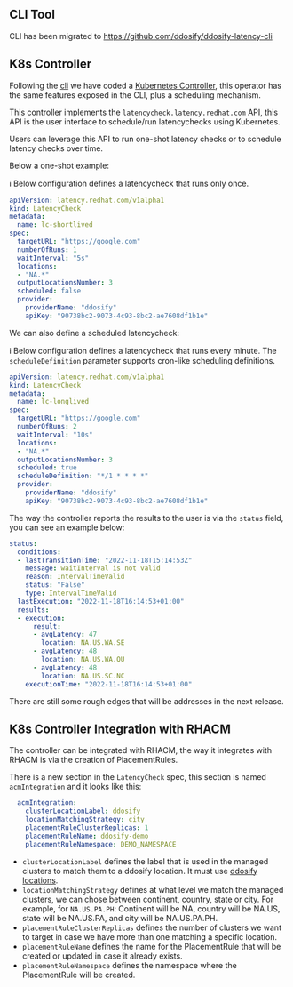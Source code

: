 ## CLI Tool

CLI has been migrated to https://github.com/ddosify/ddosify-latency-cli

## K8s Controller

Following the [cli](./tooling/cmd/) we have coded a [Kubernetes Controller](./tooling/k8soperator/), this operator has the same features exposed in the CLI, plus a scheduling mechanism.

This controller implements the `latencycheck.latency.redhat.com` API, this API is the user interface to schedule/run latencychecks using Kubernetes.

Users can leverage this API to run one-shot latency checks or to schedule latency checks over time.

Below a one-shot example:

:information_source: Below configuration defines a latencycheck that runs only once.

~~~yaml
apiVersion: latency.redhat.com/v1alpha1
kind: LatencyCheck
metadata:
  name: lc-shortlived
spec:
  targetURL: "https://google.com"
  numberOfRuns: 1
  waitInterval: "5s"
  locations:
  - "NA.*"
  outputLocationsNumber: 3
  scheduled: false
  provider:
    providerName: "ddosify"
    apiKey: "90738bc2-9073-4c93-8bc2-ae7608df1b1e"
~~~

We can also define a scheduled latencycheck:

:information_source: Below configuration defines a latencycheck that runs every minute. The `scheduleDefinition` parameter supports cron-like scheduling definitions.

~~~yaml
apiVersion: latency.redhat.com/v1alpha1
kind: LatencyCheck
metadata:
  name: lc-longlived
spec:
  targetURL: "https://google.com"
  numberOfRuns: 2
  waitInterval: "10s"
  locations:
  - "NA.*"
  outputLocationsNumber: 3
  scheduled: true
  scheduleDefinition: "*/1 * * * *"
  provider:
    providerName: "ddosify"
    apiKey: "90738bc2-9073-4c93-8bc2-ae7608df1b1e"
~~~

The way the controller reports the results to the user is via the `status` field, you can see an example below:

~~~yaml
status:
  conditions:
  - lastTransitionTime: "2022-11-18T15:14:53Z"
    message: waitInterval is not valid
    reason: IntervalTimeValid
    status: "False"
    type: IntervalTimeValid
  lastExecution: "2022-11-18T16:14:53+01:00"
  results:
  - execution:
      result:
      - avgLatency: 47
        location: NA.US.WA.SE
      - avgLatency: 48
        location: NA.US.WA.QU
      - avgLatency: 48
        location: NA.US.SC.NC
    executionTime: "2022-11-18T16:14:53+01:00"
~~~

There are still some rough edges that will be addresses in the next release.

## K8s Controller Integration with RHACM

The controller can be integrated with RHACM, the way it integrates with RHACM is via the creation of PlacementRules.

There is a new section in the `LatencyCheck` spec, this section is named `acmIntegration` and it looks like this:

~~~yaml
  acmIntegration:
    clusterLocationLabel: ddosify
    locationMatchingStrategy: city
    placementRuleClusterReplicas: 1
    placementRuleName: ddosify-demo
    placementRuleNamespace: DEMO_NAMESPACE
~~~

* `clusterLocationLabel` defines the label that is used in the managed clusters to match them to a ddosify location. It must use [ddosify locations](https://docs.ddosify.com/cloud/api/latency-testing-api).
* `locationMatchingStrategy` defines at what level we match the managed clusters, we can chose between continent, country, state or city. For example, for `NA.US.PA.PH`: Continent will be NA, country will be NA.US, state will be NA.US.PA, and city will be NA.US.PA.PH.
* `placementRuleClusterReplicas` defines the number of clusters we want to target in case we have more than one matching a specific location.
* `placementRuleName` defines the name for the PlacementRule that will be created or updated in case it already exists.
* `placementRuleNamespace` defines the namespace where the PlacementRule will be created.
